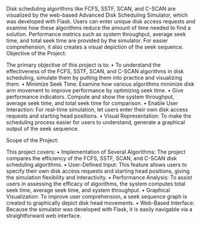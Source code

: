 Disk scheduling algorithms like FCFS, SSTF, SCAN, and C-SCAN are visualized by the web-based Advanced Disk Scheduling Simulator, which was developed with Flask. Users can enter unique disk access requests and examine how these algorithms reduce the amount of time needed to find a solution. Performance metrics such as system throughput, average seek time, and total seek time are provided by the simulator. For easier comprehension, it also creates a visual depiction of the seek sequence.
Objective of the Project:

The primary objective of this project is to:
•	To understand the effectiveness of the FCFS, SSTF, SCAN, and C-SCAN algorithms in disk scheduling, simulate them by putting them into practice and visualizing them.
•	Minimize Seek Time: Examine how various algorithms minimize disk arm movement to improve performance by optimizing seek time.
•	Give performance indicators. Compute and show the system throughput, average seek time, and total seek time for comparison.
•	Enable User Interaction: For real-time simulation, let users enter their own disk access requests and starting head positions.
•	Visual Representation: To make the scheduling process easier for users to understand, generate a graphical output of the seek sequence.

Scope of the Project:

This project covers:
•	Implementation of Several Algorithms: The project compares the efficiency of the FCFS, SSTF, SCAN, and C-SCAN disk scheduling algorithms.
•	User-Defined Input: This feature allows users to specify their own disk access requests and starting head positions, giving the simulation flexibility and interactivity.
•	Performance Analysis: To assist users in assessing the efficacy of algorithms, the system computes total seek time, average seek time, and system throughput.
•	Graphical Visualization: To improve user comprehension, a seek sequence graph is created to graphically depict disk head movements.
•	Web-Based Interface: Because the simulator was developed with Flask, it is easily navigable via a straightforward web interface.
